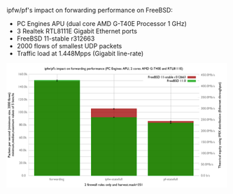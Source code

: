 ipfw/pf's impact on forwarding performance on FreeBSD:
  - PC Engines APU (dual core AMD G-T40E Processor 1 GHz)
  - 3 Realtek RTL8111E Gigabit Ethernet ports
  - FreeBSD 11-stable r312663
  - 2000 flows of smallest UDP packets
  - Traffic load at 1.448Mpps (Gigabit line-rate)

![ipfw/pf's impact on forwarding performance on FreeBSD 11-stable](graph.png)


